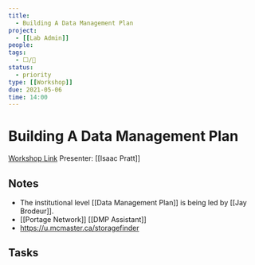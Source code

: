 ```yaml
---
title:
  - Building A Data Management Plan
project:
  - [[Lab Admin]]
people:
tags:
  - ⬜/🧨  
status:
  - priority  
type: [[Workshop]]
due: 2021-05-06
time: 14:00
---
```


# Building A Data Management Plan

[Workshop Link](https://libcal.mcmaster.ca/calendar/library/build-dmp)
Presenter: [[Isaac Pratt]]

## Notes

- The institutional level [[Data Management Plan]] is being led by [[Jay Brodeur]].
- [[Portage Network]] [[DMP Assistant]]
- <https://u.mcmaster.ca/storagefinder>

## Tasks
